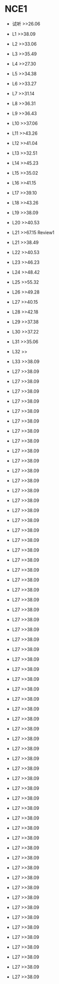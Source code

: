# NCE1

- 试听    >>26.06
- L1      >>38.09
- L2      >>33.06
- L3      >>35.49
- L4      >>27.30
- L5      >>34.38
- L6      >>33.27
- L7      >>31.14
- L8      >>36.31
- L9      >>36.43
- L10     >>37.06
- L11     >>43.26 
- L12     >>41.04
- L13     >>32.51
- L14     >>45.23
- L15     >>35.02
- L16     >>41.15
- L17     >>39.10
- L18     >>43.26
- L19     >>38.09
- L20     >>40.53
- L21     >>67.15 Review1


- L21     >>38.49
- L22     >>40.53
- L23     >>46.23
- L24     >>48.42
- L25     >>55.32
- L26     >>49.28
- L27     >>40.15
- L28     >>42.18
- L29     >>37.38
- L30     >>37.22
- L31     >>35.06
- L32     >>
- L33     >>38.09
- L27     >>38.09
- L27     >>38.09
- L27     >>38.09
- L27     >>38.09
- L27     >>38.09
- L27     >>38.09
- L27     >>38.09
- L27     >>38.09
- L27     >>38.09
- L27     >>38.09
- L27     >>38.09
- L27     >>38.09
- L27     >>38.09
- L27     >>38.09
- L27     >>38.09
- L27     >>38.09
- L27     >>38.09
- L27     >>38.09
- L27     >>38.09
- L27     >>38.09
- L27     >>38.09
- L27     >>38.09
- L27     >>38.09
- L27     >>38.09
- L27     >>38.09
- L27     >>38.09
- L27     >>38.09
- L27     >>38.09
- L27     >>38.09
- L27     >>38.09
- L27     >>38.09
- L27     >>38.09
- L27     >>38.09
- L27     >>38.09
- L27     >>38.09
- L27     >>38.09
- L27     >>38.09
- L27     >>38.09
- L27     >>38.09
- L27     >>38.09
- L27     >>38.09
- L27     >>38.09
- L27     >>38.09
- L27     >>38.09
- L27     >>38.09
- L27     >>38.09
- L27     >>38.09
- L27     >>38.09
- L27     >>38.09
- L27     >>38.09
- L27     >>38.09
- L27     >>38.09
- L27     >>38.09
- L27     >>38.09
- L27     >>38.09
- L27     >>38.09
- L27     >>38.09
- L27     >>38.09
- L27     >>38.09
- L27     >>38.09
- L27     >>38.09
- L27     >>38.09
